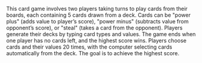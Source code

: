 This card game involves two players taking turns to play cards from their boards, each containing 5 cards drawn from a deck. Cards can be "power plus" (adds value to player’s score), "power minus" (subtracts value from opponent’s score), or "steal" (takes a card from the opponent). Players generate their decks by typing card types and values. The game ends when one player has no cards left, and the highest score wins. Players choose cards and their values 20 times, with the computer selecting cards automatically from the deck. The goal is to achieve the highest score.

